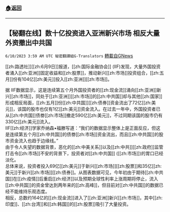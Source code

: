 ###  [:house:返回](README.md)
---


## 【秘翻在线】数十亿投资进入亚洲新兴市场 相反大量外资撤出中共国
`6/10/2023 3:59 AM UTC 秘密翻譯組G-Translators` [轉載自GNews](https://gnews.org/articles/1373311)

         

[[zh:路透社]][[zh:6月9日]]报道，[[zh:国际金融协会]] (IIF)发现，大量外国投资者涌入[[zh:亚洲]]固定收益和[[zh:股票]]，推动新兴[[zh:市场]]投资组合，[[zh:五月]]份有104亿[[zh:美元]]投入[[zh:亚洲]][[zh:市场]]。

据 IIF数据显示，这是连续第五个月外国投资者的[[zh:现金流]]涌向[[zh:亚洲]]新兴[[zh:市场]]，同处于[[zh:亚洲]][[zh:市场]]的[[zh:中共国]]却与其他[[zh:国家]]形成相反局面，[[zh:五月]]份[[zh:中共国]][[zh:债券]]资金流出了72亿[[zh:美元]]，该国的股市也仅有1亿[[zh:美元]]资金流入。在过去一年中，外国投资者已从[[zh:中共国]]债劵[[zh:市场]]撤走590亿[[zh:美元]]，不过同期该国的股市仍有330亿[[zh:美元]]流入。  
IIF[[zh:经济]]学家乔纳森•福滕写道：“我们的数据显示整体上是正面反应，但这是连续第五个月[[zh:中共国]]的债劵[[zh:市场]]资金流出，而且[[zh:中共国]]的股市资金流入也趋于边缘线。”  
由于令人失望的数据背景，恶化的[[zh:中美关系]]以及[[zh:中共]][[zh:政府]]监管打击令[[zh:市场]]不安的背景下，投资者对[[zh:中共国]] ([[zh:市场]])的胃口已经淡化。  
总体来说，投资者投入69亿[[zh:美元]]于新兴[[zh:市场]][[zh:股票]]和35亿[[zh:美元]]于新兴[[zh:市场]][[zh:债券]]。从图表数据可见，今年初由于期待[[zh:中共国]]在[[zh:疫情]]后重启[[zh:经济]]以及预期全球性利率上涨周期将停止，流入[[zh:中共国]]的资金曾达到两年来的[[zh:高峰]]，但目前对[[zh:中共国]]的数据已经不能维持乐观态度。  
相反，总数约164亿的[[zh:现金流]]进入了[[zh:亚洲]]新兴[[zh:市场]]，其中[[zh:印度]]、[[zh:台湾]]和[[zh:韩国]]的[[zh:股票]]吸引了大量投资。
